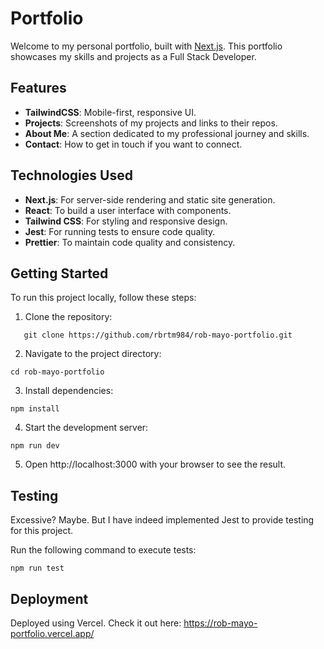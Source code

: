 # Portfolio

Welcome to my personal portfolio, built with [Next.js](https://nextjs.org/). This portfolio showcases my skills and projects as a Full Stack Developer.

## Features

- **TailwindCSS**: Mobile-first, responsive UI.
- **Projects**: Screenshots of my projects and links to their repos.
- **About Me**: A section dedicated to my professional journey and skills.
- **Contact**: How to get in touch if you want to connect.

## Technologies Used

- **Next.js**: For server-side rendering and static site generation.
- **React**: To build a user interface with components.
- **Tailwind CSS**: For styling and responsive design.
- **Jest**: For running tests to ensure code quality.
- **Prettier**: To maintain code quality and consistency.

## Getting Started

To run this project locally, follow these steps:

1. Clone the repository:

```
   git clone https://github.com/rbrtm984/rob-mayo-portfolio.git
```

2. Navigate to the project directory:

```
cd rob-mayo-portfolio
```

3. Install dependencies:

```
npm install
```

4. Start the development server:

```
npm run dev
```

5. Open http://localhost:3000 with your browser to see the result.

## Testing

Excessive? Maybe. But I have indeed implemented Jest to provide testing for this project.

Run the following command to execute tests:

```
npm run test
```

## Deployment

Deployed using Vercel. Check it out here: https://rob-mayo-portfolio.vercel.app/
